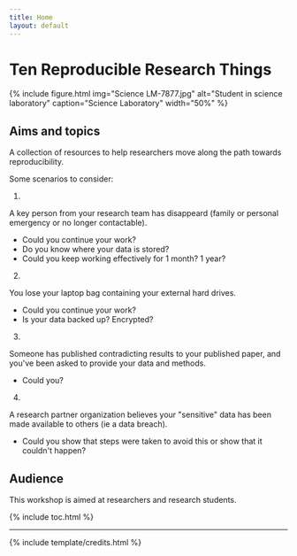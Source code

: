 ```yaml
---
title: Home
layout: default
---
```


# Ten Reproducible Research Things

{% include figure.html img="Science LM-7877.jpg" alt="Student in science laboratory" caption="Science Laboratory" width="50%" %}

## Aims and topics

A collection of resources to help researchers move along the path towards reproducibility. 

Some scenarios to consider:

1.
A key person from your research team has disappeard (family or personal emergency or no longer contactable). 
- Could you continue your work? 
- Do you know where your data is stored? 
- Could you keep working effectively for 1 month? 1 year?

2.
You lose your laptop bag containing your external hard drives. 
- Could you continue your work? 
- Is your data backed up? Encrypted?

3.
Someone has published contradicting results to your published paper, and you've been asked to provide your data and methods. 
- Could you?

4. 
A research partner organization believes your "sensitive" data has been made available to others (ie a data breach). 
- Could you show that steps were taken to avoid this or show that it couldn't happen?

## Audience

This workshop is aimed at researchers and research students.

{% include toc.html %}

------

{% include template/credits.html %}
